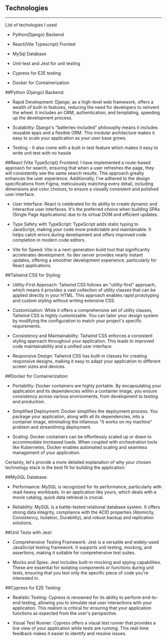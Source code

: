 ## Technologies
***
LIst of techologies I used

- Python(Django) Backend

- React(Vite Typescript) Fronted

- MySql Database

- Unit-test and Jest for unit testing

- Cypress for E2E testing

- Docker for Containerization


##Python (Django) Backend:

- Rapid Development: Django, as a high-level web framework, offers a wealth of built-in features, reducing the need for developers to reinvent the wheel. It includes an ORM, authentication, and templating, speeding up the development process.

- Scalability: Django's "batteries-included" philosophy means it includes reusable apps and a flexible ORM. This modular architecture makes it easy to scale your application as your user base grows.

- Testing - It also come with a built in test feature which makes it easy to write unit test with no hassle

##React (Vite TypeScript) Frontend:
I have implemented a route-based approach for search, ensuring that when a user refreshes the page, they will consistently see the same search results. This approach greatly enhances the user experience. Additionally, I've  adhered to the design specifications from Figma, meticulously matching every detail, including dimensions and color choices, to ensure a visually consistent and polished user interface.


- User Interface: React is celebrated for its ability to create dynamic and interactive user interfaces. It's the preferred choice when building SPAs (Single Page Applications) due to its virtual DOM and efficient updates.

- Type Safety with TypeScript: TypeScript adds static typing to JavaScript, making your code more predictable and maintainable. It helps catch errors during development and offers improved code completion in modern code editors.

- Vite for Speed: Vite is a next-generation build tool that significantly accelerates development. Its dev server provides nearly instant updates, offering a smoother development experience, particularly for React applications.


##Tailwind CSS for Styling:

- Utility-First Approach: Tailwind CSS follows an "utility-first" approach, which means it provides a vast collection of utility classes that can be applied directly in your HTML. This approach enables rapid prototyping and custom styling without writing extensive CSS.

- Customization: While it offers a comprehensive set of utility classes, Tailwind CSS is highly customizable. You can tailor your design system by modifying the configuration to match your project's specific requirements.

- Consistency and Maintainability: Tailwind CSS enforces a consistent styling approach throughout your application. This leads to improved code maintainability and a unified user interface.

- Responsive Design: Tailwind CSS has built-in classes for creating responsive designs, making it easy to adapt your application to different screen sizes and devices.


##Docker for Containerization:

- Portability: Docker containers are highly portable. By encapsulating your application and its dependencies within a container image, you ensure consistency across various environments, from development to testing and production.

- Simplified Deployment: Docker simplifies the deployment process. You package your application, along with all its dependencies, into a container image, eliminating the infamous "It works on my machine" problem and streamlining deployment.

- Scaling: Docker containers can be effortlessly scaled up or down to accommodate increased loads. When coupled with orchestration tools like Kubernetes, Docker enables automated scaling and seamless management of your application.


Certainly, let's provide a more detailed explanation of why your chosen technology stack is the best fit for building the application:


##MySQL Database:

- Performance: MySQL is recognized for its performance, particularly with read-heavy workloads. In an application like yours, which deals with a movie catalog, quick data retrieval is crucial.

- Reliability: MySQL is a battle-tested relational database system. It offers strong data integrity, compliance with the ACID properties (Atomicity, Consistency, Isolation, Durability), and robust backup and replication solutions.

##Unit Tests with Jest:

- Comprehensive Testing Framework: Jest is a versatile and widely-used JavaScript testing framework. It supports unit testing, mocking, and assertions, making it suitable for comprehensive test suites.

- Mocks and Spies: Jest includes built-in mocking and spying capabilities. These are essential for isolating components or functions during unit tests, ensuring that you test only the specific piece of code you're interested in.

##Cypress for E2E Testing:

- Realistic Testing: Cypress is renowned for its ability to perform end-to-end testing, allowing you to simulate real user interactions with your application. This realism is critical for ensuring that your application functions as expected from the user's perspective.

- Visual Test Runner: Cypress offers a visual test runner that provides a live view of your application while tests are running. This real-time feedback makes it easier to identify and resolve issues.

